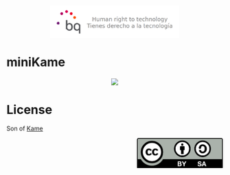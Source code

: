 <p align="center">
<img src="doc/images/bq-logo-human-right-technology.png" width="300" align="center">
</p>

# miniKame

<p align="center">
<img src="http://cdn.makeagif.com/media/12-22-2015/MQ8z1n.gif" width="400" align="center"> 
</p>

# License

Son of [Kame](https://github.com/bqlabs/kame)

<p align="right">
<img src="doc/images/by-sa.png" width="200" align = "center">
</p>
